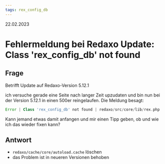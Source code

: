 ```yaml
---
tags: rex_config_db
---
```


22.02.2023

# Fehlermeldung bei Redaxo Update: Class 'rex_config_db' not found


## Frage

Betrifft Update auf Redaxo-Version 5.12.1 

ich versuche gerade eine Seite nach langer Zeit upzudaten und bin nun bei der Version 5.12.1 in einen 500er reingelaufen. Die Meldung besagt: 
```php
Error | Class 'rex_config_db' not found | redaxo/src/core/lib/rex.php | 352
```  

Kann jemand etwas damit anfangen und mir einen Tipp geben, ob und wie ich das wieder fixen kann?

## Antwort

- ```redaxo/cache/core/autoload.cache``` löschen
- das Problem ist in neueren Versionen behoben

